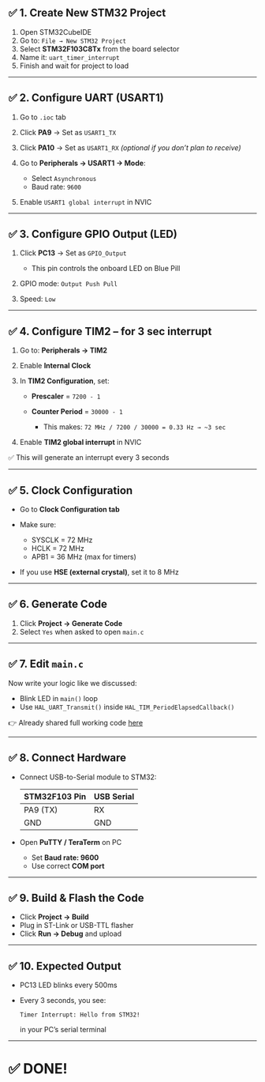
## ✅ 1. **Create New STM32 Project**

1. Open STM32CubeIDE
2. Go to: `File → New STM32 Project`
3. Select **STM32F103C8Tx** from the board selector
4. Name it: `uart_timer_interrupt`
5. Finish and wait for project to load

---

## ✅ 2. **Configure UART (USART1)**

1. Go to `.ioc` tab
2. Click **PA9** → Set as `USART1_TX`
3. Click **PA10** → Set as `USART1_RX` *(optional if you don’t plan to receive)*
4. Go to **Peripherals → USART1 → Mode**:

   * Select `Asynchronous`
   * Baud rate: `9600`
5. Enable `USART1 global interrupt` in NVIC

---

## ✅ 3. **Configure GPIO Output (LED)**

1. Click **PC13** → Set as `GPIO_Output`

   * This pin controls the onboard LED on Blue Pill
2. GPIO mode: `Output Push Pull`
3. Speed: `Low`

---

## ✅ 4. **Configure TIM2 – for 3 sec interrupt**

1. Go to: **Peripherals → TIM2**
2. Enable **Internal Clock**
3. In **TIM2 Configuration**, set:

   * **Prescaler** = `7200 - 1`
   * **Counter Period** = `30000 - 1`

     * This makes: `72 MHz / 7200 / 30000 = 0.33 Hz → ~3 sec`
4. Enable **TIM2 global interrupt** in NVIC

✅ This will generate an interrupt every 3 seconds

---

## ✅ 5. **Clock Configuration**

* Go to **Clock Configuration tab**
* Make sure:

  * SYSCLK = 72 MHz
  * HCLK = 72 MHz
  * APB1 = 36 MHz (max for timers)
* If you use **HSE (external crystal)**, set it to 8 MHz

---

## ✅ 6. **Generate Code**

1. Click **Project → Generate Code**
2. Select `Yes` when asked to open `main.c`

---

## ✅ 7. **Edit `main.c`**

Now write your logic like we discussed:

* Blink LED in `main()` loop
* Use `HAL_UART_Transmit()` inside `HAL_TIM_PeriodElapsedCallback()`

👉 Already shared full working code [here](#user-content-mainc)

---

## ✅ 8. **Connect Hardware**

* Connect USB-to-Serial module to STM32:

  | STM32F103 Pin | USB Serial |
  | ------------- | ---------- |
  | PA9 (TX)      | RX         |
  | GND           | GND        |

* Open **PuTTY / TeraTerm** on PC

  * Set **Baud rate: 9600**
  * Use correct **COM port**

---

## ✅ 9. **Build & Flash the Code**

* Click **Project → Build**
* Plug in ST-Link or USB-TTL flasher
* Click **Run → Debug** and upload

---

## ✅ 10. **Expected Output**

* PC13 LED blinks every 500ms
* Every 3 seconds, you see:

  ```
  Timer Interrupt: Hello from STM32!
  ```

  in your PC’s serial terminal

---

# ✅ DONE!

